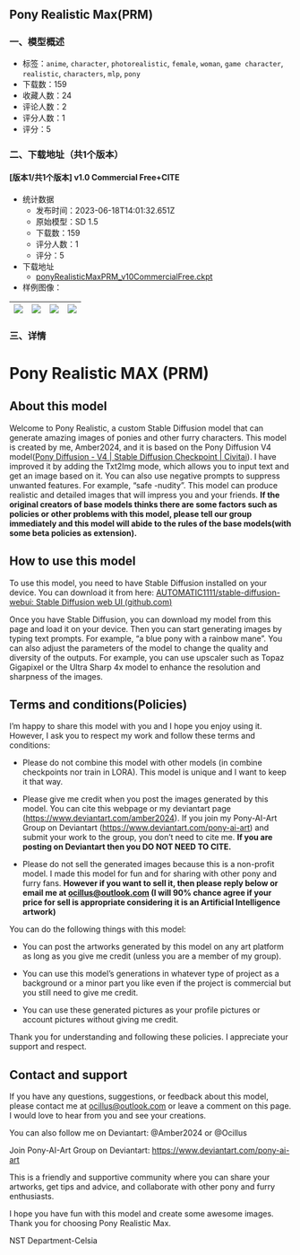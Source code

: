 ## Pony Realistic Max(PRM)
### 一、模型概述

- 标签：`anime`, `character`, `photorealistic`, `female`, `woman`, `game character`, `realistic`, `characters`, `mlp`, `pony`
- 下载数：159
- 收藏人数：24
- 评论人数：2
- 评分人数：1
- 评分：5

### 二、下载地址（共1个版本）

#### [版本1/共1个版本] v1.0 Commercial Free+CITE

- 统计数据
  - 发布时间：2023-06-18T14:01:32.651Z
  - 原始模型：SD 1.5
  - 下载数：159
  - 评分人数：1
  - 评分：5
- 下载地址
  - [ponyRealisticMaxPRM_v10CommercialFree.ckpt](https://civitai.com/api/download/models/89733)
- 样例图像：

| <img src="https://image.civitai.com/xG1nkqKTMzGDvpLrqFT7WA/23501bd7-3d93-4137-8a2a-7aeffb0c1a39/width=450/1038794.jpeg" /> | <img src="https://image.civitai.com/xG1nkqKTMzGDvpLrqFT7WA/c26778db-3ca7-46e8-81ff-0b907ab1508a/width=450/1038798.jpeg" /> | <img src="https://image.civitai.com/xG1nkqKTMzGDvpLrqFT7WA/e94d4920-475a-4047-827e-d5339268b642/width=450/1038803.jpeg" /> | <img src="https://image.civitai.com/xG1nkqKTMzGDvpLrqFT7WA/19cf5333-f56b-45d6-83ca-c498f6586086/width=450/1038805.jpeg" /> |
| ---- | ---- | ---- | ---- |


### 三、详情
<h1 id="heading-1056">Pony Realistic MAX (PRM)</h1><h2 id="heading-1057">About this model</h2><p>Welcome to Pony Realistic, a custom Stable Diffusion model that can generate amazing images of ponies and other furry characters. This model is created by me, Amber2024, and it is based on the Pony Diffusion V4 model(<a target="_blank" rel="ugc" href="https://civitai.com/models/20064?modelVersionId=23834">Pony Diffusion - V4 | Stable Diffusion Checkpoint | Civitai</a>). I have improved it by adding the Txt2Img mode, which allows you to input text and get an image based on it. You can also use negative prompts to suppress unwanted features. For example, “safe -nudity”. This model can produce realistic and detailed images that will impress you and your friends. <strong>If the original creators of base models thinks there are some factors such as policies or other problems with this model, please tell our group immediately and this model will abide to the rules of the base models(with some beta policies as extension).</strong></p><h2 id="heading-1058">How to use this model</h2><p>To use this model, you need to have Stable Diffusion installed on your device. You can download it from here: <a target="_blank" rel="ugc" href="https://github.com/AUTOMATIC1111/stable-diffusion-webui">AUTOMATIC1111/stable-diffusion-webui: Stable Diffusion web UI (</a><a target="_blank" rel="ugc" href="http://github.com">github.com</a><a target="_blank" rel="ugc" href="https://github.com/AUTOMATIC1111/stable-diffusion-webui">)</a></p><p>Once you have Stable Diffusion, you can download my model from this page and load it on your device. Then you can start generating images by typing text prompts. For example, “a blue pony with a rainbow mane”. You can also adjust the parameters of the model to change the quality and diversity of the outputs. For example, you can use upscaler such as Topaz Gigapixel or the Ultra Sharp 4x model to enhance the resolution and sharpness of the images.</p><h2 id="heading-1059">Terms and conditions(Policies)</h2><p>I’m happy to share this model with you and I hope you enjoy using it. However, I ask you to respect my work and follow these terms and conditions:</p><ul><li><p>Please do not combine this model with other models (in combine checkpoints nor train in LORA). This model is unique and I want to keep it that way. </p></li><li><p>Please give me credit when you post the images generated by this model. You can cite this webpage or my deviantart page (<a target="_blank" rel="ugc" href="https://www.deviantart.com/amber2024">https://www.deviantart.com/amber2024</a>). If you join my Pony-AI-Art Group on Deviantart (<a target="_blank" rel="ugc" href="https://www.deviantart.com/pony-ai-art">https://www.deviantart.com/pony-ai-art</a>) and submit your work to the group, you don’t need to cite me. <strong>If you are posting on Deviantart then you DO NOT NEED TO CITE.</strong></p></li><li><p>Please do not sell the generated images because this is a non-profit model. I made this model for fun and for sharing with other pony and furry fans. <strong>However if you want to sell it, then please reply below or email me at </strong><a target="_blank" rel="ugc" href="mailto:ocillus@outlook.com"><strong>ocillus@outlook.com</strong></a><strong> (I will 90% chance agree if your price for sell is appropriate considering it is an Artificial Intelligence artwork)</strong></p></li></ul><p>You can do the following things with this model:</p><ul><li><p>You can post the artworks generated by this model on any art platform as long as you give me credit (unless you are a member of my group).</p></li><li><p>You can use this model’s generations in whatever type of project as a background or a minor part you like even if the project is commercial but you still need to give me credit.</p></li><li><p>You can use these generated pictures as your profile pictures or account pictures without giving me credit.</p></li></ul><p>Thank you for understanding and following these policies. I appreciate your support and respect.</p><h2 id="heading-1060">Contact and support</h2><p>If you have any questions, suggestions, or feedback about this model, please contact me at <a target="_blank" rel="ugc" href="mailto:ocillus@outlook.com">ocillus@outlook.com</a> or leave a comment on this page. I would love to hear from you and see your creations.</p><p>You can also follow me on Deviantart: @Amber2024 or @Ocillus</p><p>Join Pony-AI-Art Group on Deviantart: <a target="_blank" rel="ugc" href="https://www.deviantart.com/pony-ai-art">https://www.deviantart.com/pony-ai-art</a></p><p>This is a friendly and supportive community where you can share your artworks, get tips and advice, and collaborate with other pony and furry enthusiasts.</p><p>I hope you have fun with this model and create some awesome images. Thank you for choosing Pony Realistic Max.</p><p>NST Department-Celsia</p>